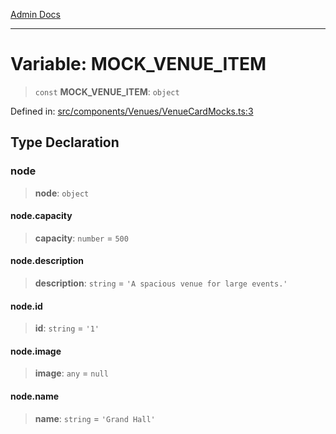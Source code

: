 [Admin Docs](/)

***

# Variable: MOCK\_VENUE\_ITEM

> `const` **MOCK\_VENUE\_ITEM**: `object`

Defined in: [src/components/Venues/VenueCardMocks.ts:3](https://github.com/PalisadoesFoundation/talawa-admin/blob/main/src/components/Venues/VenueCardMocks.ts#L3)

## Type Declaration

### node

> **node**: `object`

#### node.capacity

> **capacity**: `number` = `500`

#### node.description

> **description**: `string` = `'A spacious venue for large events.'`

#### node.id

> **id**: `string` = `'1'`

#### node.image

> **image**: `any` = `null`

#### node.name

> **name**: `string` = `'Grand Hall'`
